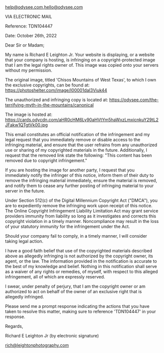  help@odysee.com,hello@odysee.com

VIA ELECTRONIC MAIL

Reference: TDN104447

Date: October 26th, 2022

Dear Sir or Madam;

My name is Richard E Leighton Jr. Your website is displaying, or a website that your company is hosting, is infringing on a copyright-protected image that I am the legal rights owner of. This image was copied onto your servers without my permission.

The original image, titled 'Chisos Mountains of West Texas', to which I own the exclusive copyrights, can be found at:
https://photoshelter.com/image/I00001daI3Viuk44

The unauthorized and infringing copy is located at:
https://odysee.com/the-terrifying-myth-in-the-mountains/canonical

The image is hosted at:
https://cards.odycdn.com/aHR0cHM6Ly90aHVtYm5haWxzLmxicnkuY29tL2JFakw1QTgtVk00.jpg

This email constitutes an official notification of the infringement and my legal request that you immediately remove or disable access to the infringing material, and ensure that the user refrains from any unauthorized use or sharing of my copyrighted materials in the future. Additionally, I request that the removed link state the following: "This content has been removed due to copyright infringement."

If you are hosting the image for another party, I request that you immediately notify the infringer of this notice, inform them of their duty to remove the infringing material immediately, ensure the material is removed, and notify them to cease any further posting of infringing material to your server in the future.

Under Section 512(c) of the Digital Millennium Copyright Act ("DMCA"), you are to expediently remove the infringing work upon receipt of this notice. The Online Copyright Infringement Liability Limitation Act may grant service providers immunity from liability so long as it investigates and corrects this copyright violation in a timely manner. Noncompliance may result in the loss of your statutory immunity for the infringement under the Act.

Should your company fail to comply, in a timely manner, I will consider taking legal action.

I have a good faith belief that use of the copyrighted materials described above as allegedly infringing is not authorized by the copyright owner, its agent, or the law. The information provided in the notification is accurate to the best of my knowledge and belief. Nothing in this notification shall serve as a waiver of any rights or remedies, of myself, with respect to this alleged infringement, all of which are expressly reserved.

I swear, under penalty of perjury, that I am the copyright owner or am authorized to act on behalf of the owner of an exclusive right that is allegedly infringed.

Please send me a prompt response indicating the actions that you have taken to resolve this matter, making sure to reference 'TDN104447' in your response.

Regards,

Richard E Leighton Jr (by electronic signature)

rich@leightonphotography.com
<personal information redacted>

